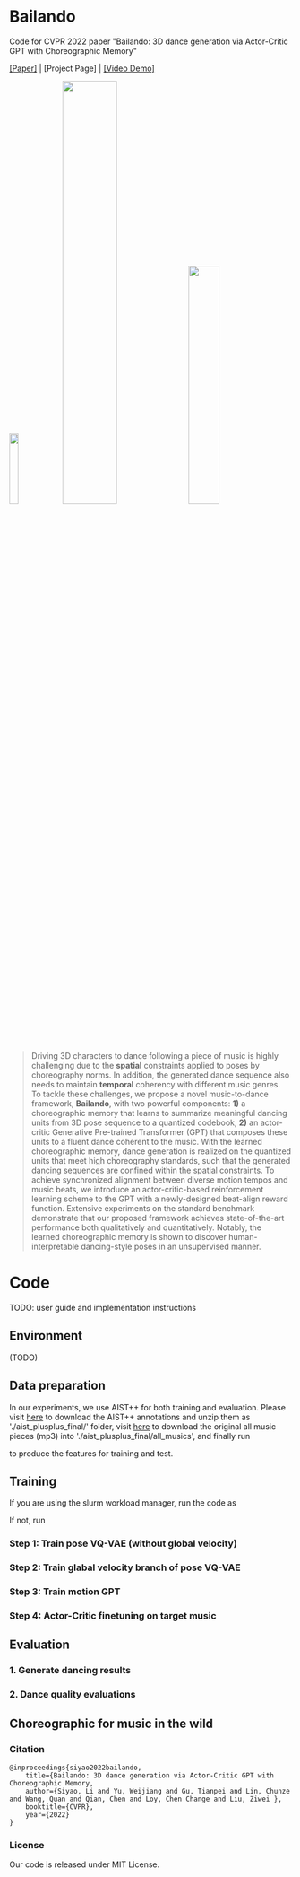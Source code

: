 # Bailando
Code for CVPR 2022 paper "Bailando: 3D dance generation via Actor-Critic GPT with Choreographic Memory"

[[Paper]](https://arxiv.org/abs/2203.13055) | [Project Page] |  [[Video Demo]](https://www.youtube.com/watch?v=YbXOcuMTzD8)

<img width=18% src="https://github.com/lisiyao21/Bailando/blob/main/gifs/dance_gif1.gif"/> <img width=44% src="https://github.com/lisiyao21/Bailando/blob/main/gifs/dance_gif2.gif"/> <img width=33% src="https://github.com/lisiyao21/Bailando/blob/main/gifs/dance_gif3.gif"/>

> Driving 3D characters to dance following a piece of music is highly challenging due to the **spatial** constraints applied to poses by choreography norms. In addition, the generated dance sequence also needs to maintain **temporal** coherency with different music genres. To tackle these challenges, we propose a novel music-to-dance framework, **Bailando**, with two powerful components: **1)** a choreographic memory that learns to summarize meaningful dancing units from 3D pose sequence to a quantized codebook, **2)** an actor-critic Generative Pre-trained Transformer (GPT) that composes these units to a fluent dance coherent to the music. With the learned choreographic memory, dance generation is
realized on the quantized units that meet high choreography standards, such that the generated dancing sequences are confined within the spatial constraints. To achieve synchronized alignment between diverse motion tempos and music beats, we introduce an actor-critic-based reinforcement learning scheme to the GPT  with a newly-designed beat-align reward function. Extensive experiments on the standard benchmark demonstrate that our proposed framework achieves state-of-the-art performance both qualitatively and quantitatively. Notably, the learned choreographic memory is shown to discover human-interpretable dancing-style poses in an unsupervised manner.

# Code

TODO: user guide and implementation instructions 

## Environment
(TODO)

## Data preparation

In our experiments, we use AIST++ for both training and evaluation. Please visit [here](https://google.github.io/aistplusplus_dataset/download.html) to download the AIST++ annotations and unzip them as './aist_plusplus_final/' folder, visit [here](https://aistdancedb.ongaaccel.jp/database_download/) to download the original all music pieces (mp3) into './aist_plusplus_final/all_musics', and finally run

to produce the features for training and test.


## Training

If you are using the slurm workload manager, run the code as



If not, run



### Step 1: Train pose VQ-VAE (without global velocity)




### Step 2: Train glabal velocity branch of pose VQ-VAE

### Step 3: Train motion GPT
### Step 4: Actor-Critic finetuning on target music 

## Evaluation

### 1. Generate dancing results

### 2. Dance quality evaluations

## Choreographic for music in the wild



### Citation

    @inproceedings{siyao2022bailando,
	    title={Bailando: 3D dance generation via Actor-Critic GPT with Choreographic Memory,
	    author={Siyao, Li and Yu, Weijiang and Gu, Tianpei and Lin, Chunze and Wang, Quan and Qian, Chen and Loy, Chen Change and Liu, Ziwei },
	    booktitle={CVPR},
	    year={2022}
    }

### License

Our code is released under MIT License.

